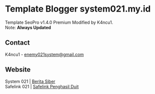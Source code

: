 # Template Blogger system021.my.id

 Template SeoPro v1.4.0 Premium Modified by K4ncu1.
 <br>
 Note: <b>Always Updated</b>

## Contact

K4ncu1 - enemy021system@gmail.com

## Website

System 021 | <a href="https://www.system021.my.id">Berita Siber</a>
<br>
Safelink 021 | <a href="https://www.system021.my.id">Safelink Penghasil Duit</a>
